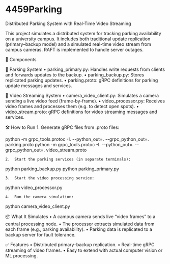 # 4459Parking

Distributed Parking System with Real-Time Video Streaming

This project simulates a distributed system for tracking parking availability on a university campus. It includes both traditional update replication (primary–backup model) and a simulated real-time video stream from campus cameras. RAFT is implemented to handle server outages. 

🧱 Components

🚗 Parking System
	•	parking_primary.py: Handles write requests from clients and forwards updates to the backup.
	•	parking_backup.py: Stores replicated parking updates.
	•	parking.proto: gRPC definitions for parking update messages and services.

🎥 Video Streaming System
	•	camera_video_client.py: Simulates a camera sending a live video feed (frame-by-frame).
	•	video_processor.py: Receives video frames and processes them (e.g. to detect open spots).
	•	video_stream.proto: gRPC definitions for video streaming messages and services.

🛠 How to Run
	1.	Generate gRPC files from .proto files:

python -m grpc_tools.protoc -I. --python_out=. --grpc_python_out=. parking.proto
python -m grpc_tools.protoc -I. --python_out=. --grpc_python_out=. video_stream.proto


	2.	Start the parking services (in separate terminals):

python parking_backup.py
python parking_primary.py


	3.	Start the video processing service:

python video_processor.py


	4.	Run the camera simulation:

python camera_video_client.py



📦 What It Simulates
	•	A campus camera sends live “video frames” to a central processing node.
	•	The processor extracts simulated data from each frame (e.g., parking availability).
	•	Parking data is replicated to a backup server for fault tolerance.

✅ Features
	•	Distributed primary–backup replication.
	•	Real-time gRPC streaming of video frames.
	•	Easy to extend with actual computer vision or ML processing.
